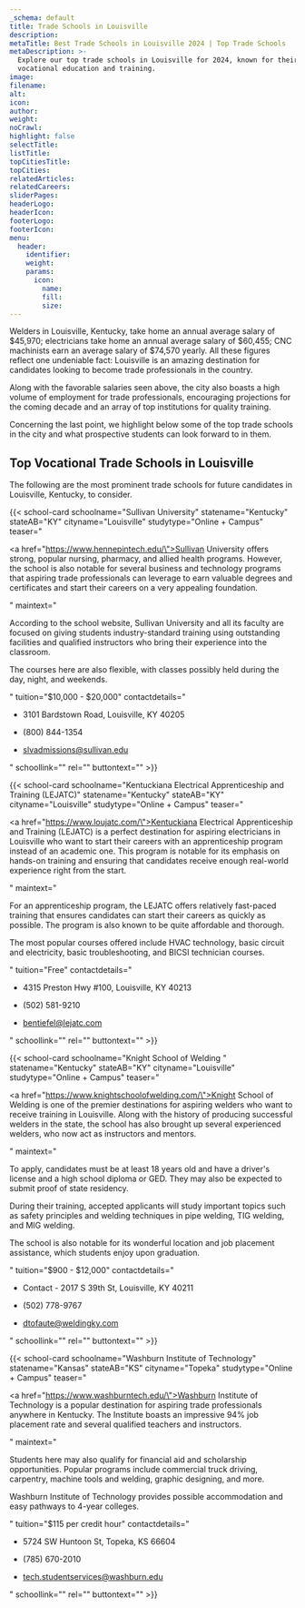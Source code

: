 ```yaml
---
_schema: default
title: Trade Schools in Louisville
description:
metaTitle: Best Trade Schools in Louisville 2024 | Top Trade Schools
metaDescription: >-
  Explore our top trade schools in Louisville for 2024, known for their quality
  vocational education and training.
image:
filename:
alt:
icon:
author:
weight:
noCrawl:
highlight: false
selectTitle:
listTitle:
topCitiesTitle:
topCities:
relatedArticles:
relatedCareers:
sliderPages:
headerLogo:
headerIcon:
footerLogo:
footerIcon:
menu:
  header:
    identifier:
    weight:
    params:
      icon:
        name:
        fill:
        size:
---
```

Welders in Louisville, Kentucky, take home an annual average salary of $45,970; electricians take home an annual average salary of $60,455; CNC machinists earn an average salary of $74,570 yearly. All these figures reflect one undeniable fact: Louisville is an amazing destination for candidates looking to become trade professionals in the country.

Along with the favorable salaries seen above, the city also boasts a high volume of employment for trade professionals, encouraging projections for the coming decade and an array of top institutions for quality training.

Concerning the last point, we highlight below some of the top trade schools in the city and what prospective students can look forward to in them.

## **Top Vocational Trade Schools in Louisville**

The following are the most prominent trade schools for future candidates in Louisville, Kentucky, to consider.

{{< school-card schoolname="Sullivan University" statename="Kentucky" stateAB="KY" cityname="Louisville" studytype="Online + Campus" teaser="<p><a href=\"https://www.hennepintech.edu/\">Sullivan University</a> offers strong, popular nursing, pharmacy, and allied health programs. However, the school is also notable for several business and technology programs that aspiring trade professionals can leverage to earn valuable degrees and certificates and start their careers on a very appealing foundation.</p>" maintext="<p>According to the school website, Sullivan University and all its faculty are focused on giving students industry-standard training using outstanding facilities and qualified instructors who bring their experience into the classroom.</p><p>The courses here are also flexible, with classes possibly held during the day, night, and weekends.</p>" tuition="$10,000 - $20,000" contactdetails="<ul><li><p>3101 Bardstown Road, Louisville, KY 40205</p></li><li><p>(800) 844-1354</p></li><li><p>slvadmissions@sullivan.edu</p></li></ul>" schoollink="" rel="" buttontext="" >}}

{{< school-card schoolname="Kentuckiana Electrical Apprenticeship and Training (LEJATC)" statename="Kentucky" stateAB="KY" cityname="Louisville" studytype="Online + Campus" teaser="<p><a href=\"https://www.loujatc.com/\">Kentuckiana Electrical Apprenticeship and Training (LEJATC)</a> is a perfect destination for aspiring electricians in Louisville who want to start their careers with an apprenticeship program instead of an academic one. This program is notable for its emphasis on hands-on training and ensuring that candidates receive enough real-world experience right from the start.</p>" maintext="<p>For an apprenticeship program, the LEJATC offers relatively fast-paced training that ensures candidates can start their careers as quickly as possible. The program is also known to be quite affordable and thorough.</p><p>The most popular courses offered include HVAC technology, basic circuit and electricity, basic troubleshooting, and BICSI technician courses.</p>" tuition="Free" contactdetails="<ul><li><p>4315 Preston Hwy #100, Louisville, KY 40213</p></li><li><p>(502) 581-9210</p></li><li><p>bentiefel@lejatc.com</p></li></ul>" schoollink="" rel="" buttontext="" >}}

{{< school-card schoolname="Knight School of Welding " statename="Kentucky" stateAB="KY" cityname="Louisville" studytype="Online + Campus" teaser="<p><a href=\"https://www.knightschoolofwelding.com/\">Knight School of Welding</a> is one of the premier destinations for aspiring welders who want to receive training in Louisville. Along with the history of producing successful welders in the state, the school has also brought up several experienced welders, who now act as instructors and mentors.</p>" maintext="<p>To apply, candidates must be at least 18 years old and have a driver's license and a high school diploma or GED. They may also be expected to submit proof of state residency.</p><p>During their training, accepted applicants will study important topics such as safety principles and welding techniques in pipe welding, TIG welding, and MIG welding.</p><p>The school is also notable for its wonderful location and job placement assistance, which students enjoy upon graduation.</p>" tuition="$900 - $12,000" contactdetails="<ul><li><p>Contact - 2017 S 39th St, Louisville, KY 40211</p></li><li><p>(502) 778-9767</p></li><li><p>dtofaute@weldingky.com</p></li></ul>" schoollink="" rel="" buttontext="" >}}

{{< school-card schoolname="Washburn Institute of Technology" statename="Kansas" stateAB="KS" cityname="Topeka" studytype="Online + Campus" teaser="<p><a href=\"https://www.washburntech.edu/\">Washburn Institute of Technology</a> is a popular destination for aspiring trade professionals anywhere in Kentucky. The Institute boasts an impressive 94% job placement rate and several qualified teachers and instructors.</p>" maintext="<p>Students here may also qualify for financial aid and scholarship opportunities. Popular programs include commercial truck driving, carpentry, machine tools and welding, graphic designing, and more.</p><p>Washburn Institute of Technology provides possible accommodation and easy pathways to 4-year colleges.</p>" tuition="$115 per credit hour" contactdetails="<ul><li><p>5724 SW Huntoon St, Topeka, KS 66604</p></li><li><p>(785) 670-2010</p></li><li><p>tech.studentservices@washburn.edu</p></li></ul>" schoollink="" rel="" buttontext="" >}}